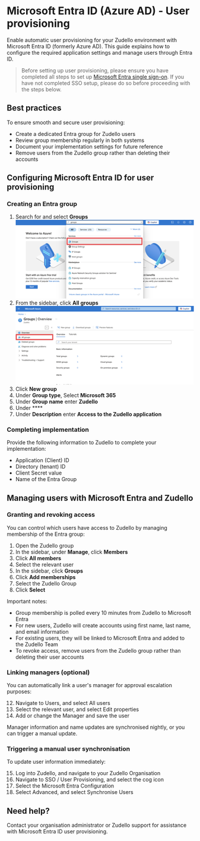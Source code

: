 # Microsoft Entra ID (Azure AD) - User provisioning

Enable automatic user provisioning for your Zudello environment with Microsoft Entra ID (formerly Azure AD). This guide explains how to configure the required application settings and manage users through Entra ID.

> Before setting up user provisioning, please ensure you have completed all steps to set up [Microsoft Entra single sign-on](microsoft-entra-azure-ad-sso.md). If you have not completed SSO setup, please do so before proceeding with the steps below.
## Best practices

To ensure smooth and secure user provisioning:

- Create a dedicated Entra group for Zudello users
- Review group membership regularly in both systems
- Document your implementation settings for future reference
- Remove users from the Zudello group rather than deleting their accounts

## Configuring Microsoft Entra ID for user provisioning

### Creating an Entra group

1. Search for and select **Groups**
![](../images/sso-azure-groups.png)
2. From the sidebar, click **All groups**
![](../images/CleanShot%202025-03-06%20at%2009.57.13@2x.png)
3. Click **New group**
4. Under **Group type**, Select **Microsoft 365** 
5. Under **Group name** enter **Zudello**
6. Under ****
7. Under **Description** enter **Access to the Zudello application**

### Completing implementation

Provide the following information to Zudello to complete your implementation:

- Application (Client) ID
- Directory (tenant) ID
- Client Secret value
- Name of the Entra Group

## Managing users with Microsoft Entra and Zudello

### Granting and revoking access

You can control which users have access to Zudello by managing membership of the Entra group:

1. Open the Zudello group
2. In the sidebar, under **Manage**, click **Members**
3. Click **All members**
4. Select the relevant user
5. In the sidebar, click **Groups**
6. Click **Add memberships** 
7. Select the Zudello Group
8. Click **Select**

Important notes:

- Group membership is polled every 10 minutes from Zudello to Microsoft Entra
- For new users, Zudello will create accounts using first name, last name, and email information
- For existing users, they will be linked to Microsoft Entra and added to the Zudello Team
- To revoke access, remove users from the Zudello group rather than deleting their user accounts

### Linking managers (optional)

You can automatically link a user's manager for approval escalation purposes:

12. Navigate to Users, and select All users
13. Select the relevant user, and select Edit properties
14. Add or change the Manager and save the user

Manager information and name updates are synchronised nightly, or you can trigger a manual update.

### Triggering a manual user synchronisation

To update user information immediately:

15. Log into Zudello, and navigate to your Zudello Organisation
16. Navigate to SSO / User Provisioning, and select the cog icon
17. Select the Microsoft Entra Configuration
18. Select Advanced, and select Synchronise Users

## Need help?

Contact your organisation administrator or Zudello support for assistance with Microsoft Entra ID user provisioning.